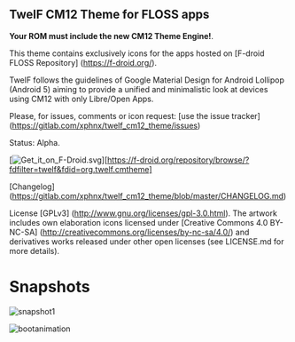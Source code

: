 ## TwelF CM12 Theme for FLOSS apps ##

**Your ROM must include the new CM12 Theme Engine!**.

This theme contains exclusively icons for the apps hosted on [F-droid FLOSS Repository] (https://f-droid.org/).

TwelF follows the guidelines of Google Material Design for Android Lollipop (Android 5) aiming to provide a unified and minimalistic look at devices using CM12 with only Libre/Open Apps. 

Please, for issues, comments or icon request:
[use the issue tracker] (https://gitlab.com/xphnx/twelf_cm12_theme/issues)

Status: Alpha.

[![Get_it_on_F-Droid.svg](https://gitlab.com/uploads/xphnx/twelf_cm12_theme/a4649863bd/Get_it_on_F-Droid.svg.png)][https://f-droid.org/repository/browse/?fdfilter=twelf&fdid=org.twelf.cmtheme]

[Changelog] (https://gitlab.com/xphnx/twelf_cm12_theme/blob/master/CHANGELOG.md)

License [GPLv3] (http://www.gnu.org/licenses/gpl-3.0.html). The artwork includes own elaboration icons licensed under [Creative Commons 4.0 BY-NC-SA] (http://creativecommons.org/licenses/by-nc-sa/4.0/) and derivatives works released under other open licenses (see LICENSE.md for more details).

# Snapshots #

![snapshot1](https://gitlab.com/uploads/fdroid/fdroiddata/cc2c502443/snapshot1.png)

![bootanimation](https://gitlab.com/uploads/xphnx/twelf_cm12_theme/8abad1bfe1/bootanimation.gif)
